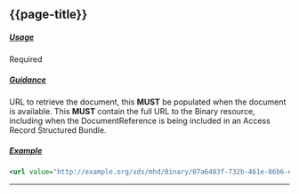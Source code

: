 ## {{page-title}}

<h5><ins>Usage</ins></h5>

<span class="mro-circle required" title="Required"></span> Required

<h5><ins>Guidance</ins></h5>

URL to retrieve the document, this **MUST** be populated when the document is available. This **MUST** contain the full URL to the Binary resource, including when the DocumentReference is being included in an Access Record Structured Bundle.

<h5><ins>Example</ins></h5>

```xml
<url value="http://example.org/xds/mhd/Binary/07a6483f-732b-461e-86b6-edb665c45510" />
```

---